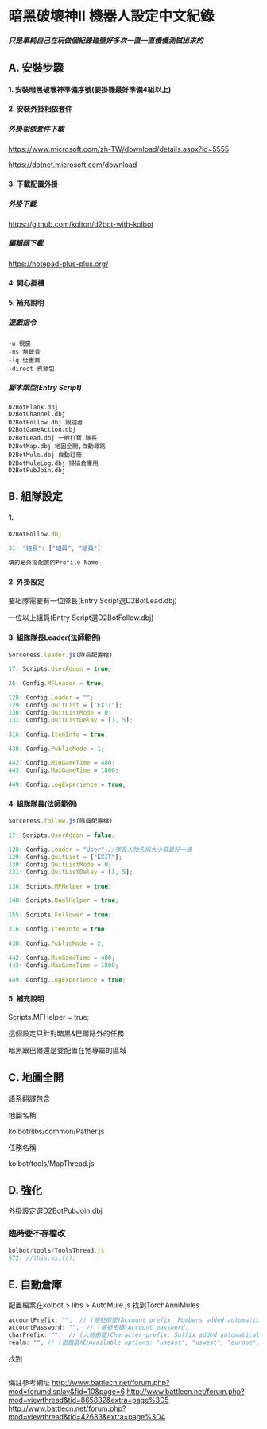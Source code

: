 **暗黑破壞神II 機器人設定中文紀錄**
=======

##### 只是單純自己在玩做個紀錄碰壁好多次一直一直慢慢測試出來的
## A. 安裝步驟
#### 1. 安裝暗黑破壞神準備序號(要掛機最好準備4組以上)
#### 2. 安裝外掛相依套件

##### 外掛相依套件下載
https://www.microsoft.com/zh-TW/download/details.aspx?id=5555

https://dotnet.microsoft.com/download

#### 3. 下載配置外掛

##### 外掛下載
https://github.com/kolton/d2bot-with-kolbot

##### 編輯器下載
https://notepad-plus-plus.org/

#### 4. 開心掛機

#### 5. 補充說明

##### 遊戲指令
```
-w 視窗
-ns 無聲音
-lq 低畫質
-direct 資源包
```

##### 腳本類型(Entry Script)
```
D2BotBlank.dbj
D2BotChannel.dbj
D2BotFollow.dbj 跟隨者
D2BotGameAction.dbj
D2BotLead.dbj 一般打寶,隊長
D2BotMap.dbj 地圖全開,自動尋路
D2BotMule.dbj 自動註冊
D2BotMuleLog.dbj 掃描倉庫用
D2BotPubJoin.dbj
```

## B. 組隊設定
#### 1. 
```js
D2BotFollow.dbj

31: "組長": ["組員", "組員"]

填的是外掛配置的Profile Name
```
#### 2. 外掛設定
要組隊需要有一位隊長(Entry Script選D2BotLead.dbj)

一位以上組員(Entry Script選D2BotFollow.dbj)

#### 3. 組隊隊長Leader(法師範例)
```js
Sorceress.leader.js(隊長配置檔)

17: Scripts.UserAddon = true;

26: Config.MFLeader = true;

128: Config.Leader = "";
129: Config.QuitList = ["EXIT"];
130: Config.QuitListMode = 0;
131: Config.QuitListDelay = [1, 5];

316: Config.ItemInfo = true;

430: Config.PublicMode = 1;

442: Config.MinGameTime = 480;
443: Config.MaxGameTime = 1800;

449: Config.LogExperience = true;
```

#### 4. 組隊隊員(法師範例)
```js
Sorceress.follow.js(隊員配置檔)

17: Scripts.UserAddon = false;

128: Config.Leader = "User";//隊長人物名稱大小寫最好一樣
129: Config.QuitList = ["EXIT"];
130: Config.QuitListMode = 0;
131: Config.QuitListDelay = [1, 5];

136: Scripts.MFHelper = true;

148: Scripts.BaalHelper = true;

155: Scripts.Follower = true;

316: Config.ItemInfo = true;

430: Config.PublicMode = 2;

442: Config.MinGameTime = 480;
443: Config.MaxGameTime = 1800;

449: Config.LogExperience = true;
```

#### 5. 補充說明
Scripts.MFHelper = true;

這個設定只針對暗黑&巴爾除外的任務

暗黑跟巴爾還是要配置在牠專屬的區域

## C. 地圖全開
語系翻譯包含

地圖名稱

kolbot/libs/common/Pather.js

任務名稱

kolbot/tools/MapThread.js

## D. 強化
外掛設定選D2BotPubJoin.dbj

### 臨時要不存檔改
```js
kolbot/tools/ToolsThread.js
572: //this.exit();
```

## E. 自動倉庫
配置檔案在kolbot > libs > AutoMule.js
找到TorchAnniMules
```js
accountPrefix: "",  // (帳號前墜)Account prefix. Numbers added automatically when making accounts.
accountPassword: "",  // (帳號密碼)Account password.
charPrefix: "",  // (人物前墜)Character prefix. Suffix added automatically when making characters.
realm: "", // (遊戲區域)Available options: "useast", "uswest", "europe", "asia"
```

找到
```js
```

備註參考網址
http://www.battlecn.net/forum.php?mod=forumdisplay&fid=10&page=6
http://www.battlecn.net/forum.php?mod=viewthread&tid=865832&extra=page%3D5
http://www.battlecn.net/forum.php?mod=viewthread&tid=42683&extra=page%3D4